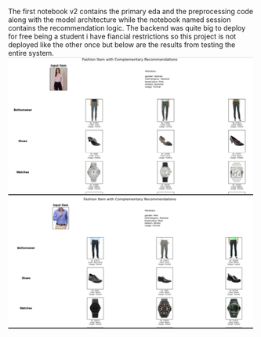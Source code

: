 The first notebook v2 contains the primary eda and the preprocessing code along with the model architecture while the notebook named session contains the recommendation logic. The backend was quite big to deploy for free being a student i have fiancial restrictions so this project is not deployed like the other once but below are the results from testing the entire system.
<img src="ss1.png" alt="ScreenShot 1" width=500>
<img src="ss2.png" alt="ScreenShot 1" width=500>

